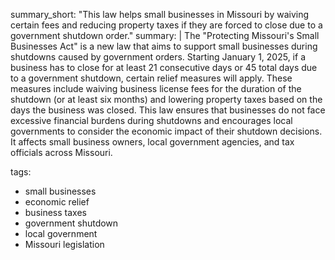 summary_short: "This law helps small businesses in Missouri by waiving certain fees and reducing property taxes if they are forced to close due to a government shutdown order."
summary: |
  The "Protecting Missouri's Small Businesses Act" is a new law that aims to support small businesses during shutdowns caused by government orders. Starting January 1, 2025, if a business has to close for at least 21 consecutive days or 45 total days due to a government shutdown, certain relief measures will apply. These measures include waiving business license fees for the duration of the shutdown (or at least six months) and lowering property taxes based on the days the business was closed. This law ensures that businesses do not face excessive financial burdens during shutdowns and encourages local governments to consider the economic impact of their shutdown decisions. It affects small business owners, local government agencies, and tax officials across Missouri.

tags:
  - small businesses
  - economic relief
  - business taxes
  - government shutdown
  - local government
  - Missouri legislation
